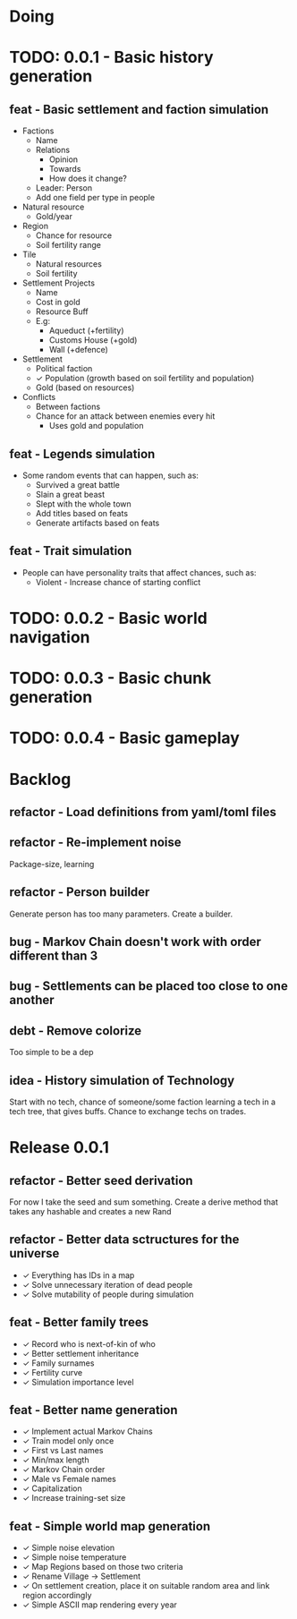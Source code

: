 # Doing

# TODO: 0.0.1 - Basic history generation

## feat - Basic settlement and faction simulation

- Factions
  - Name
  - Relations
    - Opinion
    - Towards
    - How does it change?
  - Leader: Person
  - Add one field per type in people
- Natural resource
  - Gold/year
- Region
  - Chance for resource
  - Soil fertility range
- Tile
  - Natural resources
  - Soil fertility
- Settlement Projects
  - Name
  - Cost in gold
  - Resource Buff
  - E.g:
    - Aqueduct (+fertility)
    - Customs House (+gold)
    - Wall (+defence)
- Settlement
  - Political faction
  - ✓ Population (growth based on soil fertility and population)
  - Gold (based on resources)
- Conflicts
  - Between factions
  - Chance for an attack between enemies every hit
    - Uses gold and population

## feat - Legends simulation

- Some random events that can happen, such as:
  - Survived a great battle
  - Slain a great beast
  - Slept with the whole town
  - Add titles based on feats
  - Generate artifacts based on feats

## feat - Trait simulation

- People can have personality traits that affect chances, such as:
  - Violent - Increase chance of starting conflict

# TODO: 0.0.2 - Basic world navigation

# TODO: 0.0.3 - Basic chunk generation

# TODO: 0.0.4 - Basic gameplay

# Backlog

## refactor - Load definitions from yaml/toml files

## refactor - Re-implement noise

Package-size, learning

## refactor - Person builder

Generate person has too many parameters. Create a builder.

## bug - Markov Chain doesn't work with order different than 3

## bug - Settlements can be placed too close to one another

## debt - Remove colorize

Too simple to be a dep

## idea - History simulation of Technology

Start with no tech, chance of someone/some faction learning a tech in a tech tree, that gives buffs. Chance to exchange techs on trades.

# Release 0.0.1

## refactor - Better seed derivation

For now I take the seed and sum something. Create a derive method that takes any hashable and creates a new Rand

## refactor - Better data sctructures for the universe

- ✓ Everything has IDs in a map
- ✓ Solve unnecessary iteration of dead people
- ✓ Solve mutability of people during simulation

## feat - Better family trees

- ✓ Record who is next-of-kin of who
- ✓ Better settlement inheritance
- ✓ Family surnames
- ✓ Fertility curve
- ✓ Simulation importance level

## feat - Better name generation

- ✓ Implement actual Markov Chains
- ✓ Train model only once
- ✓ First vs Last names
- ✓ Min/max length
- ✓ Markov Chain order
- ✓ Male vs Female names
- ✓ Capitalization
- ✓ Increase training-set size

## feat - Simple world map generation

- ✓ Simple noise elevation
- ✓ Simple noise temperature
- ✓ Map Regions based on those two criteria
- ✓ Rename Village -> Settlement
- ✓ On settlement creation, place it on suitable random area and link region accordingly
- ✓ Simple ASCII map rendering every year
